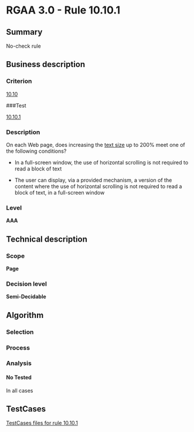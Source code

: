 # RGAA 3.0 -  Rule 10.10.1

## Summary

No-check rule

## Business description

### Criterion

[10.10](http://asqatasun.github.io/RGAA--3.0--EN/RGAA3.0_Criteria_English_version_v1.html#crit-10-10)

###Test

[10.10.1](http://asqatasun.github.io/RGAA--3.0--EN/RGAA3.0_Criteria_English_version_v1.html#test-10-10-1)

### Description
On each Web page,
    does increasing the <a href="http://asqatasun.github.io/RGAA--3.0--EN/RGAA3.0_Glossary_English_version_v1.html#mTailleCaractere">text
  size</a> up to 200% meet one of the following
    conditions?
    <ul><li> In a full-screen window, the use of horizontal
   scrolling is not required to read a block of text</li>
  <li>The user can display, via a provided mechanism, a version of the content where the use of horizontal
   scrolling is not required to read a block of text, in a
   full-screen window</li>
    </ul> 


### Level

**AAA**

## Technical description

### Scope

**Page**

### Decision level

**Semi-Decidable**

## Algorithm

### Selection

### Process

### Analysis

#### No Tested 

In all cases




##  TestCases 

[TestCases files for rule 10.10.1](https://gitlab.com/asqatasun/Asqatasun/-/tree/master/rules/rules-rgaa3.0/src/test/resources/testcases/rgaa30/Rgaa30Rule101001/) 


